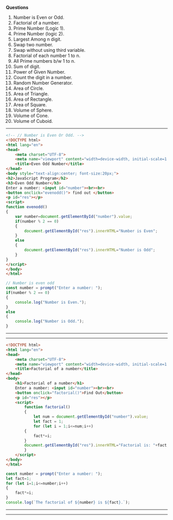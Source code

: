 **Questions**
1. Number is Even or Odd.
2. Factorial of a number.
3. Prime Number (Logic 1).
4. Prime Number (logic 2).
5. Largest Among n digit.
6. Swap two number.
7. Swap without using third variable.
8. Factorial of each number 1 to n.
9. All Prime numbers b/w 1 to n.
10. Sum of digit.
11. Power of Given Number.
12. Count the digit in a number.
13. Random Number Generator.
14. Area of Circle.
15. Area of Triangle.
16. Area of Rectangle.
17. Area of Square.
18. Volume of Sphere.
19. Volume of Cone.
20. Volume of Cuboid.

---
```html
<!-- // Number is Even Or Odd. -->
<!DOCTYPE html>
<html lang="en">
<head>
    <meta charset="UTF-8">
    <meta name="viewport" content="width=device-width, initial-scale=1.0">
    <title>Even Odd Number</title>
</head>
<body style="text-align:center; font-size:20px;">
<h2>JavaScript Program</h2>
<h3>Even Odd Number</h3>
Enter a number: <input id="number"><br><br>
<button onclick="evenodd()"> find out </button>
<p id="res"></p>
<script>
function evenodd()
{
    var number=document.getElementById("number").value;
    if(number % 2 == 0)
    {
        document.getElementById("res").innerHTML="Number is Even";
    }
    else
    {
        document.getElementById("res").innerHTML="Number is Odd";
    }
}
</script>
</body>
</html>
```
```javascript
// Number is even odd
const number = prompt("Enter a number: ");
if(number % 2 == 0)
{
    console.log("Number is Even.");
}
else
{
    console.log("Number is Odd.");
}
```
---
---
```html
<!DOCTYPE html>
<html lang="en">
<head>
    <meta charset="UTF-8">
    <meta name="viewport" content="width=device-width, initial-scale=1.0">
    <title>Factorial of a number</title>
</head>
<body>
    <h1>Factorial of a number</h1>
    Enter a number: <input id="number"><br><br>
    <button onclick="factorial()">Find Out</button>
    <p id="res"></p>
    <script>
        function factorial()
        {
            let num = document.getElementById("number").value;
            let fact = 1;
            for (let i = 1;i<=num;i++)
        {
            fact*=i;
        }
        document.getElementById("res").innerHTML="Factorial is: "+fact;
        }
    </script>
</body>
</html>
```
```javascript
const number = prompt("Enter a number: ");
let fact=1;
for (let i=1;i<=number;i++)
{
    fact*=i;
}
console.log(`The factorial of ${number} is ${fact}.`);
```
---
---
